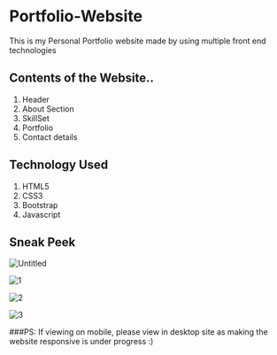 # Portfolio-Website
This is my Personal Portfolio website made by using multiple front end technologies

## Contents of the Website..
1) Header
2) About Section
3) SkillSet
4) Portfolio
5) Contact details

## Technology Used
1) HTML5
2) CSS3
3) Bootstrap
4) Javascript

## Sneak Peek

![Untitled](https://github.com/Omrai629/Portfolio-Website/assets/105283886/dae94a0c-a272-4f4b-b9b5-c34060f09886)

![1](https://github.com/Omrai629/Portfolio-Website/assets/105283886/9b47d7fb-eb2d-449f-8ad9-1545b538146d)

![2](https://github.com/Omrai629/Portfolio-Website/assets/105283886/70705231-d629-450e-9d0f-795057d51daa)

![3](https://github.com/Omrai629/Portfolio-Website/assets/105283886/16d4f37f-a7dd-4591-8db2-126252747763)

###PS: If viewing on mobile, please view in desktop site as making the website responsive is under progress :)

